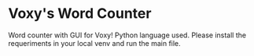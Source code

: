 # Voxy's Word Counter

Word counter with GUI for Voxy!
Python language used.
Please install the requeriments in your local venv and run the main file.
